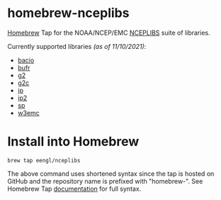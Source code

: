 # homebrew-nceplibs
[Homebrew](https://brew.sh) Tap for the NOAA/NCEP/EMC [NCEPLIBS](https://github.com/NOAA-EMC/NCEPLIBS) suite of libraries.

Currently supported libraries *(as of 11/10/2021)*:
* [bacio](https://github.com/NOAA-EMC/NCEPLIBS-bacio)
* [bufr](https://github.com/NOAA-EMC/NCEPLIBS-bufr)
* [g2](https://github.com/NOAA-EMC/NCEPLIBS-g2)
* [g2c](https://github.com/NOAA-EMC/NCEPLIBS-g2c)
* [ip](https://github.com/NOAA-EMC/NCEPLIBS-ip)
* [ip2](https://github.com/NOAA-EMC/NCEPLIBS-ip2)
* [sp](https://github.com/NOAA-EMC/NCEPLIBS-sp)
* [w3emc](https://github.com/NOAA-EMC/NCEPLIBS-w3emc)

# Install into Homebrew
```
brew tap eengl/nceplibs
```
The above command uses shortened syntax since the tap is hosted on GitHub and the repository name is prefixed with "homebrew-".  See Homebrew Tap [documentation](https://docs.brew.sh/Taps) for full syntax.
